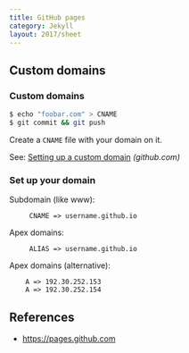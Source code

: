 ```yaml
---
title: GitHub pages
category: Jekyll
layout: 2017/sheet
---
```


## Custom domains

### Custom domains

```sh
$ echo "foobar.com" > CNAME
$ git commit && git push
```

Create a `CNAME` file with your domain on it.

See: [Setting up a custom domain](https://help.github.com/articles/quick-start-setting-up-a-custom-domain/) _(github.com)_

### Set up your domain

Subdomain (like www):

```
     CNAME => username.github.io
```

Apex domains:
```
     ALIAS => username.github.io
```

Apex domains (alternative):

```
    A => 192.30.252.153
    A => 192.30.252.154
```

## References

- <https://pages.github.com>
